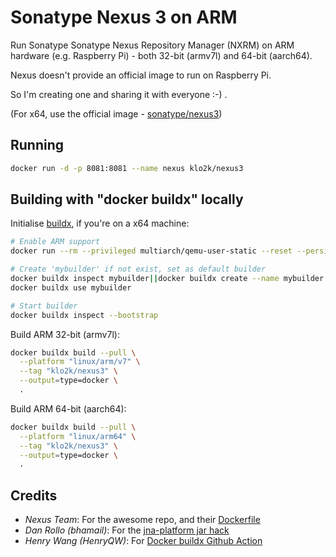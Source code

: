 # Sonatype Nexus 3 on ARM

Run Sonatype Sonatype Nexus Repository Manager (NXRM) on ARM hardware (e.g. Raspberry Pi) - both 32-bit (armv7l) and 64-bit (aarch64).

Nexus doesn't provide an official image to run on Raspberry Pi.

So I'm creating one and sharing it with everyone :-) .

(For x64, use the official image - [sonatype/nexus3](https://hub.docker.com/r/sonatype/nexus3/))




## Running

```bash
docker run -d -p 8081:8081 --name nexus klo2k/nexus3
```




## Building with "docker buildx" locally

Initialise [buildx](https://docs.docker.com/desktop/multi-arch/), if you're on a x64 machine:

```bash
# Enable ARM support
docker run --rm --privileged multiarch/qemu-user-static --reset --persistent yes

# Create 'mybuilder' if not exist, set as default builder
docker buildx inspect mybuilder||docker buildx create --name mybuilder
docker buildx use mybuilder

# Start builder
docker buildx inspect --bootstrap
```

Build ARM 32-bit (armv7l):

```bash
docker buildx build --pull \
  --platform "linux/arm/v7" \
  --tag "klo2k/nexus3" \
  --output=type=docker \
  .
```

Build ARM 64-bit (aarch64):

```bash
docker buildx build --pull \
  --platform "linux/arm64" \
  --tag "klo2k/nexus3" \
  --output=type=docker \
  .
```




## Credits

- *Nexus Team*: For the awesome repo, and their [Dockerfile](https://github.com/sonatype/docker-nexus3/blob/master/Dockerfile)
- *Dan Rollo (bhamail)*: For the [jna-platform jar hack](https://bhamail.github.io/pinexus/nexussetup.html)
- *Henry Wang (HenryQW)*: For [Docker buildx Github Action](https://www.henry.wang/2019/12/05/arm-dockerhub.html)
